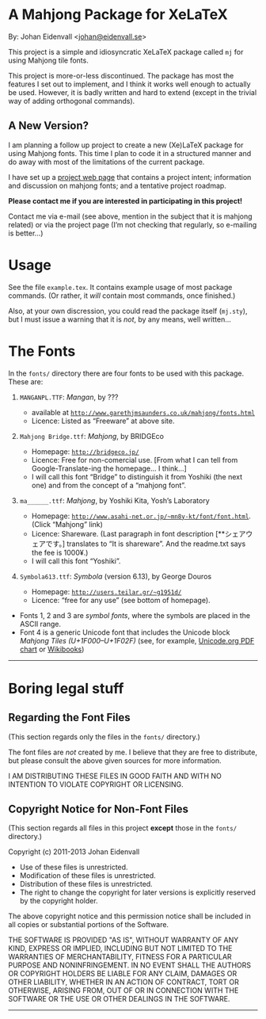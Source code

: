 A Mahjong Package for XeLaTeX
=============================

By: Johan Eidenvall <[johan@eidenvall.se](mailto:johan@eidenvall.se)>

This project is a simple and idiosyncratic XeLaTeX package called `mj`
for using Mahjong tile fonts.

This project is more-or-less discontinued. The package has most the
features I set out to implement, and I think it works well enough to
actually be used. However, it is badly written and hard to extend
(except in the trivial way of adding orthogonal commands).

A New Version?
--------------

I am planning a follow up project to create a new (Xe)LaTeX package
for using Mahjong fonts. This time I plan to code it in a structured
manner and do away with most of the limitations of the current package.

I have set up a
[project web page](http://sites.eidenvall.se/mahjong-latex-package/)
that contains a project intent; information and discussion on mahjong
fonts; and a tentative project roadmap.

__Please contact me if you are interested in participating in this project!__

Contact me via e-mail (see above, mention in the subject that it is
mahjong related) or via the project page (I’m not checking that
regularly, so e-mailing is better...)

Usage
=====

See the file `example.tex`. It contains example usage of most package
commands. (Or rather, it _will_ contain most commands, once finished.)

Also, at your own discression, you could read the package itself
(`mj.sty`), but I must issue a warning that it is _not_, by any means,
well written...

The Fonts
=========

In the `fonts/` directory there are four fonts to be used with this
package. These are:

  1. `MANGANPL.TTF`: _Mangan_, by ???
      * available at [`http://www.garethjmsaunders.co.uk/mahjong/fonts.html`](http://www.garethjmsaunders.co.uk/mahjong/fonts.html)
      * Licence: Listed as “Freeware” at above site.

  2. `Mahjong Bridge.ttf`: _Mahjong_, by BRIDGEco
      * Homepage: [`http://bridgeco.jp/`](http://bridgeco.jp/)
      * Licence: Free for non-comercial use.
        [From what I can tell from Google-Translate-ing the homepage... I think...]
      * I will call this font “Bridge” to distinguish it from Yoshiki
        (the next one) and from the concept of a “mahjong font”.

  3. `ma______.ttf`: _Mahjong_, by Yoshiki Kita, Yosh’s Laboratory
      * Homepage:
        [`http://www.asahi-net.or.jp/~mn8y-kt/font/font.html`]( http://www.asahi-net.or.jp/~mn8y-kt/font/font.html ). (Click
        “Mahjong” link)
      * Licence: Shareware. (Last paragraph in font description
        [**シェアウェアです。] translates to “It is shareware”. And
        the readme.txt says the fee is 1000¥.)
      * I will call this font “Yoshiki”.

  4. `Symbola613.ttf`: _Symbola_ (version 6.13), by George Douros
      * Homepage: [`http://users.teilar.gr/~g1951d/`](http://users.teilar.gr/~g1951d/)
      * Licence: “free for any use”  (see bottom of homepage).

  * Fonts 1, 2 and 3 are _symbol fonts_, where the symbols are placed
    in the ASCII range.
  * Font 4 is a generic Unicode font that includes the Unicode block
    _Mahjong Tiles (U+1F000–U+1F02F)_ (see, for example,
    [Unicode.org PDF chart](http://www.unicode.org/charts/PDF/U1F000.pdf)
    or
    [Wikibooks](http://en.wikibooks.org/wiki/Unicode/Character_reference/1F000-1FFFF))

---

Boring legal stuff
==================

Regarding the Font Files
------------------------

(This section regards only the files in the `fonts/` directory.)

The font files are _not_ created by me. I believe that they are free
to distribute, but please consult the above given sources for more
information.

I AM DISTRIBUTING THESE FILES IN GOOD FAITH AND WITH NO INTENTION TO
VIOLATE COPYRIGHT OR LICENSING.

Copyright Notice for Non-Font Files
-----------------------------------

(This section regards all files in this project __except__ those in the `fonts/` directory.)

Copyright (c) 2011-2013 Johan Eidenvall

* Use of these files is unrestricted.
* Modification of these files is unrestricted.
* Distribution of these files is unrestricted.
* The right to change the copyright for later versions is explicitly
  reserved by the copyright holder.

The above copyright notice and this permission notice shall be included in all
copies or substantial portions of the Software.

THE SOFTWARE IS PROVIDED "AS IS", WITHOUT WARRANTY OF ANY KIND,
EXPRESS OR IMPLIED, INCLUDING BUT NOT LIMITED TO THE WARRANTIES OF
MERCHANTABILITY, FITNESS FOR A PARTICULAR PURPOSE AND NONINFRINGEMENT.
IN NO EVENT SHALL THE AUTHORS OR COPYRIGHT HOLDERS BE LIABLE FOR ANY
CLAIM, DAMAGES OR OTHER LIABILITY, WHETHER IN AN ACTION OF CONTRACT,
TORT OR OTHERWISE, ARISING FROM, OUT OF OR IN CONNECTION WITH THE
SOFTWARE OR THE USE OR OTHER DEALINGS IN THE SOFTWARE.

---
